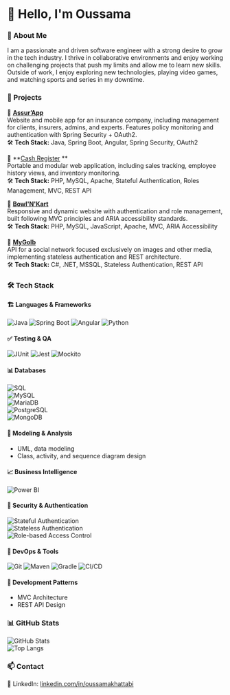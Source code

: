 

<!--
**OussamaKhattabi/OussamaKhattabi** is a ✨ _special_ ✨ repository because its `README.md` (this file) appears on your GitHub profile.

Here are some ideas to get you started:

- 🔭 I’m currently working on ...
- 🌱 I’m currently learning ...
- 👯 I’m looking to collaborate on ...
- 🤔 I’m looking for help with ...
- 💬 Ask me about ...
- 📫 How to reach me: ...
- 😄 Pronouns: ...
- ⚡ Fun fact: ...
-->
# 👋 Hello, I'm Oussama

### 📌 About Me
I am a passionate and driven software engineer with a strong desire to grow in the tech industry. I thrive in collaborative environments and enjoy working on challenging projects that push my limits and allow me to learn new skills.
Outside of work, I enjoy exploring new technologies, playing video games, and watching sports and series in my downtime.

### 📂 Projects  

🔹 **[Assur’App](https://github.com/oussamakhattabi/assurapp)**  
Website and mobile app for an insurance company, including management for clients, insurers, admins, and experts. Features policy monitoring and authentication with Spring Security + OAuth2.  
🛠 **Tech Stack:** Java, Spring Boot, Angular, Spring Security, OAuth2  

🔹 **[Cash Register](https://github.com/oussamakhattabi/cashregister) **  
Portable and modular web application, including sales tracking, employee history views, and inventory monitoring.  
🛠 **Tech Stack:** PHP, MySQL, Apache, Stateful Authentication, Roles Management, MVC, REST API  

🔹 **[Bowl'N'Kart](https://github.com/oussamakhattabi/bowlnkart)**  
Responsive and dynamic website with authentication and role management, built following MVC principles and ARIA accessibility standards.  
🛠 **Tech Stack:** PHP, MySQL, JavaScript, Apache, MVC, ARIA Accessibility  

🔹 **[MyGolb](https://github.com/oussamakhattabi/mygolb)**  
API for a social network focused exclusively on images and other media, implementing stateless authentication and REST architecture.  
🛠 **Tech Stack:** C#, .NET, MSSQL, Stateless Authentication, REST API  

### 🛠 Tech Stack  

#### 🏗️ Languages & Frameworks  
![Java](https://img.shields.io/badge/Java-ED8B00?style=for-the-badge&logo=java&logoColor=white)
![Spring Boot](https://img.shields.io/badge/Spring%20Boot-6DB33F?style=for-the-badge&logo=springboot&logoColor=white)
![Angular](https://img.shields.io/badge/Angular-DD0031?style=for-the-badge&logo=angular&logoColor=white)
![Python](https://img.shields.io/badge/Python-3776AB?style=for-the-badge&logo=python&logoColor=white)

#### ✅ Testing & QA  
![JUnit](https://img.shields.io/badge/JUnit-25A162?style=for-the-badge&logo=junit5&logoColor=white)
![Jest](https://img.shields.io/badge/Jest-C21325?style=for-the-badge&logo=jest&logoColor=white)
![Mockito](https://img.shields.io/badge/Mockito-8BC34A?style=for-the-badge&logo=mockito&logoColor=white)

#### 📊 Databases  
![SQL](https://img.shields.io/badge/SQL-4479A1?style=for-the-badge&logo=database&logoColor=white)  
![MySQL](https://img.shields.io/badge/MySQL-4479A1?style=for-the-badge&logo=mysql&logoColor=white)  
![MariaDB](https://img.shields.io/badge/MariaDB-003545?style=for-the-badge&logo=mariadb&logoColor=white)  
![PostgreSQL](https://img.shields.io/badge/PostgreSQL-336791?style=for-the-badge&logo=postgresql&logoColor=white)  
![MongoDB](https://img.shields.io/badge/MongoDB-47A248?style=for-the-badge&logo=mongodb&logoColor=white)  

#### 🎨 Modeling & Analysis  
- UML, data modeling
- Class, activity, and sequence diagram design  

#### 📈 Business Intelligence  
![Power BI](https://img.shields.io/badge/Power%20BI-F2C811?style=for-the-badge&logo=powerbi&logoColor=black)  

#### 🔐 Security & Authentication  
![Stateful Authentication](https://img.shields.io/badge/Stateful_Auth-%F0%9F%94%92-blue?style=for-the-badge)  
![Stateless Authentication](https://img.shields.io/badge/Stateless_Auth-%F0%9F%94%92-green?style=for-the-badge)  
![Role-based Access Control](https://img.shields.io/badge/RBAC-%F0%9F%94%91-orange?style=for-the-badge)  

#### 🚀 DevOps & Tools  
![Git](https://img.shields.io/badge/Git-F05032?style=for-the-badge&logo=git&logoColor=white)
![Maven](https://img.shields.io/badge/Maven-C71A36?style=for-the-badge&logo=apachemaven&logoColor=white)
![Gradle](https://img.shields.io/badge/Gradle-02303A?style=for-the-badge&logo=gradle&logoColor=white)
![CI/CD](https://img.shields.io/badge/CI%2FCD-1E90FF?style=for-the-badge&logo=githubactions&logoColor=white)

#### 🚀 Development Patterns  
- MVC Architecture  
- REST API Design

### 📊 GitHub Stats  
![GitHub Stats](https://github-readme-stats.vercel.app/api?username=oussamakhattabi&show_icons=true&theme=dark)  
![Top Langs](https://github-readme-stats.vercel.app/api/top-langs/?username=oussamakhattabi&layout=compact&theme=dark) 

### 📫 Contact  
💼 LinkedIn: [linkedin.com/in/oussamakhattabi](https://www.linkedin.com/in/oussamakhattabi)  
